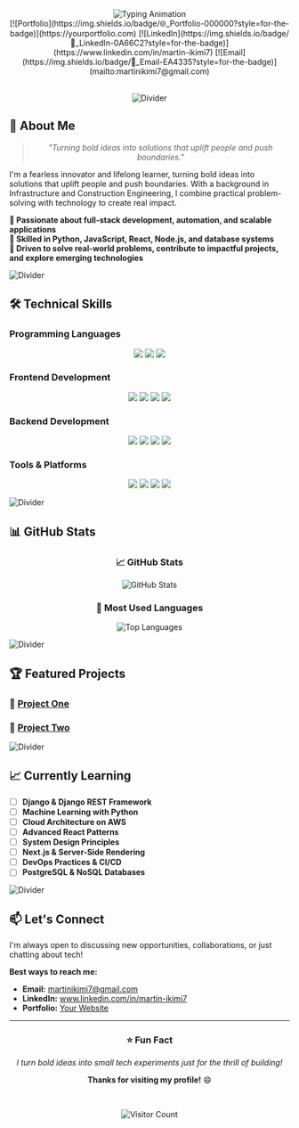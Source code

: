 <!-- Header Section -->
<div align="center">

<img src="https://readme-typing-svg.herokuapp.com?font=Fira+Code&weight=600&size=30&duration=4000&pause=1000&color=00D4FF&center=true&vCenter=true&width=600&lines=👋+Hello,+I'm+Martin+Ikimi;💻+Full-Stack+Developer;🌍+Nairobi,+Kenya;🚀+Building+dope+tech+that+solves+universal+pain+points" alt="Typing Animation" />

<br/>

<div align="center" style="display: flex; justify-content: center; gap: 15px; flex-wrap: wrap;">
[![Portfolio](https://img.shields.io/badge/🌐_Portfolio-000000?style=for-the-badge)](https://yourportfolio.com)
[![LinkedIn](https://img.shields.io/badge/💼_LinkedIn-0A66C2?style=for-the-badge)](https://www.linkedin.com/in/martin-ikimi7)
[![Email](https://img.shields.io/badge/📧_Email-EA4335?style=for-the-badge)](mailto:martinikimi7@gmail.com)
</div>

<br/>

![Divider](https://user-images.githubusercontent.com/73097560/115834477-dbab4500-a447-11eb-908a-139a6edaec5c.gif)

</div>

## 📖 About Me

<div align="center">

> *"Turning bold ideas into solutions that uplift people and push boundaries."*

</div>

I'm a fearless innovator and lifelong learner, turning bold ideas into solutions that uplift people and push boundaries. With a background in Infrastructure and Construction Engineering, I combine practical problem-solving with technology to create real impact.

**🔹 Passionate about full-stack development, automation, and scalable applications**  
**🔹 Skilled in Python, JavaScript, React, Node.js, and database systems**  
**🔹 Driven to solve real-world problems, contribute to impactful projects, and explore emerging technologies**

![Divider](https://user-images.githubusercontent.com/73097560/115834477-dbab4500-a447-11eb-908a-139a6edaec5c.gif)

## 🛠️ Technical Skills

### Programming Languages
<p align="center">
<img src="https://img.shields.io/badge/Python-3776AB?style=for-the-badge&logo=python&logoColor=white" />
<img src="https://img.shields.io/badge/JavaScript-F7DF1E?style=for-the-badge&logo=javascript&logoColor=black" />
<img src="https://img.shields.io/badge/TypeScript-3178C6?style=for-the-badge&logo=typescript&logoColor=white" />
</p>

### Frontend Development
<p align="center">
<img src="https://img.shields.io/badge/React-61DAFB?style=for-the-badge&logo=react&logoColor=black" />
<img src="https://img.shields.io/badge/Vue.js-4FC08D?style=for-the-badge&logo=vue.js&logoColor=white" />
<img src="https://img.shields.io/badge/HTML5-E34F26?style=for-the-badge&logo=html5&logoColor=white" />
<img src="https://img.shields.io/badge/CSS3-1572B6?style=for-the-badge&logo=css3&logoColor=white" />
</p>

### Backend Development
<p align="center">
<img src="https://img.shields.io/badge/Node.js-339933?style=for-the-badge&logo=node.js&logoColor=white" />
<img src="https://img.shields.io/badge/Express-000000?style=for-the-badge&logo=express&logoColor=white" />
<img src="https://img.shields.io/badge/Django-092E20?style=for-the-badge&logo=django&logoColor=white" />
<img src="https://img.shields.io/badge/Flask-000000?style=for-the-badge&logo=flask&logoColor=white" />
</p>

### Tools & Platforms
<p align="center">
<img src="https://img.shields.io/badge/Git-F05032?style=for-the-badge&logo=git&logoColor=white" />
<img src="https://img.shields.io/badge/Docker-2496ED?style=for-the-badge&logo=docker&logoColor=white" />
<img src="https://img.shields.io/badge/AWS-232F3E?style=for-the-badge&logo=amazon-aws&logoColor=white" />
<img src="https://img.shields.io/badge/PostgreSQL-4169E1?style=for-the-badge&logo=postgresql&logoColor=white" />
</p>

![Divider](https://user-images.githubusercontent.com/73097560/115834477-dbab4500-a447-11eb-908a-139a6edaec5c.gif)

## 📊 GitHub Stats

<div align="center">

### 📈 GitHub Stats
![GitHub Stats](https://github-readme-stats.vercel.app/api?username=Martinikimi&show_icons=true&theme=radical)

### 🧠 Most Used Languages
![Top Languages](https://github-readme-stats.vercel.app/api/top-langs/?username=Martinikimi&layout=compact&theme=radical)

</div>

![Divider](https://user-images.githubusercontent.com/73097560/115834477-dbab4500-a447-11eb-908a-139a6edaec5c.gif)

## 🏆 Featured Projects

### 🎯 [Project One](https://github.com/Martinikimi/project-one)
### 🚀 [Project Two](https://github.com/Martinikimi/project-two)

![Divider](https://user-images.githubusercontent.com/73097560/115834477-dbab4500-a447-11eb-908a-139a6edaec5c.gif)

## 📈 Currently Learning

- [ ] **Django & Django REST Framework**
- [ ] **Machine Learning with Python**
- [ ] **Cloud Architecture on AWS**
- [ ] **Advanced React Patterns**
- [ ] **System Design Principles**
- [ ] **Next.js & Server-Side Rendering**
- [ ] **DevOps Practices & CI/CD**
- [ ] **PostgreSQL & NoSQL Databases**

![Divider](https://user-images.githubusercontent.com/73097560/115834477-dbab4500-a447-11eb-908a-139a6edaec5c.gif)

## 📫 Let's Connect

I'm always open to discussing new opportunities, collaborations, or just chatting about tech!

**Best ways to reach me:**
- **Email:** martinikimi7@gmail.com
- **LinkedIn:** www.linkedin.com/in/martin-ikimi7
- **Portfolio:** [Your Website](https://yourportfolio.com)

---

<div align="center">

### ⭐ Fun Fact
*I turn bold ideas into small tech experiments just for the thrill of building!*

**Thanks for visiting my profile!** 😄

<br/>

![Visitor Count](https://komarev.com/ghpvc/?username=Martinikimi&color=00D4FF&style=for-the-badge)

</div>
